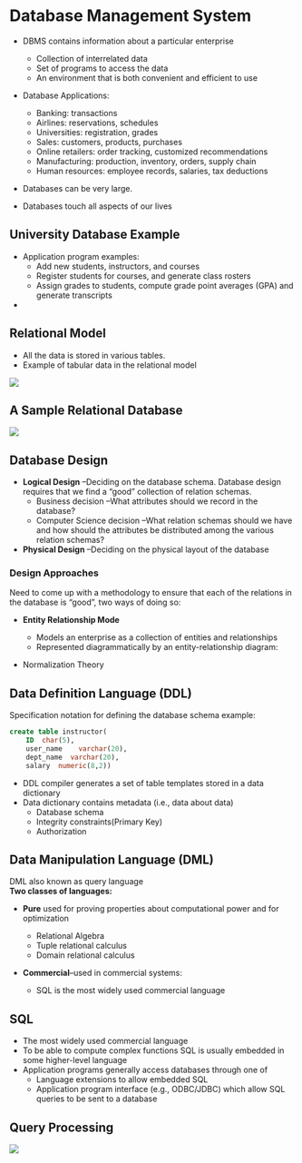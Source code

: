 # Database Management System

- DBMS contains information about a particular enterprise

  - Collection of interrelated data
  - Set of programs to access the data
  - An environment that is both convenient and efficient to use

- Database Applications:

  - Banking: transactions
  - Airlines: reservations, schedules
  - Universities: registration, grades
  - Sales: customers, products, purchases
  - Online retailers: order tracking, customized recommendations
  - Manufacturing: production, inventory, orders, supply chain
  - Human resources: employee records, salaries, tax deductions

- Databases can be very large.
- Databases touch all aspects of our lives

## University Database Example

- Application program examples:
  - Add new students, instructors, and courses
  - Register students for courses, and generate class rosters
  - Assign grades to students, compute grade point averages (GPA) and generate transcripts
-

## Relational Model

- All the data is stored in various tables.
- Example of tabular data in the relational model

![](https://binaryterms.com/wp-content/uploads/2019/11/Student-Relational-Model-diagram.jpg)

## A Sample Relational Database

![](https://www.researchgate.net/profile/Dhanasekar-Vimal-Kumar/publication/264823200/figure/fig1/AS:823629063393280@1573379879885/Multi-relational-database-an-example.png)

## Database Design

- **Logical Design** –Deciding on the database schema. Database design requires that we find a “good” collection of relation schemas.
  - Business decision –What attributes should we record in the database?
  - Computer Science decision –What relation schemas should we have and how should the attributes be distributed among the various relation schemas?
- **Physical Design** –Deciding on the physical layout of the database

### Design Approaches

Need to come up with a methodology to ensure that each of the relations in the database is “good”, two ways of doing so:

- **Entity Relationship Mode**

  - Models an enterprise as a collection of entities and relationships
  - Represented diagrammatically by an entity-relationship diagram:

- Normalization Theory

## Data Definition Language (DDL)

Specification notation for defining the database schema example:

```SQL
create table instructor(
    ID  char(5),
    user_name    varchar(20),
    dept_name  varchar(20),
    salary  numeric(8,2))
```

- DDL compiler generates a set of table templates stored in a data dictionary
- Data dictionary contains metadata (i.e., data about data)
  - Database schema
  - Integrity constraints(Primary Key)
  - Authorization

## Data Manipulation Language (DML)

DML also known as query language  
**Two classes of languages:**

- **Pure** used for proving properties about computational power and for optimization

  - Relational Algebra
  - Tuple relational calculus
  - Domain relational calculus

- **Commercial**–used in commercial systems:
  - SQL is the most widely used commercial language

## SQL

- The most widely used commercial language
- To be able to compute complex functions SQL is usually embedded in some higher-level language
- Application programs generally access databases through one of
  - Language extensions to allow embedded SQL
  - Application program interface (e.g., ODBC/JDBC) which allow SQL queries to be sent to a database

## Query Processing

![](https://images.slideplayer.com/38/10811363/slides/slide_2.jpg)